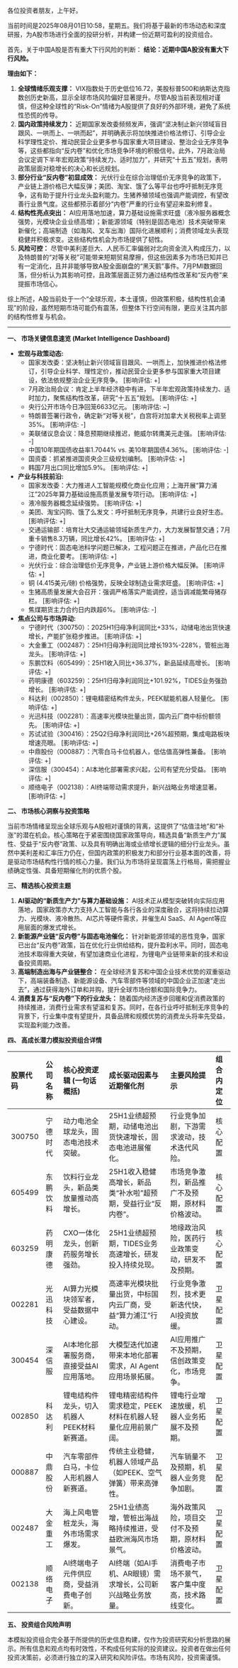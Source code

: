 各位投资者朋友，上午好。

当前时间是2025年08月01日10:58，星期五。我们将基于最新的市场动态和深度研报，为A股市场进行全面的投研分析，并构建一份近期可盈利的投资组合。

首先，关于中国A股是否有重大下行风险的判断：
**结论：近期中国A股没有重大下行风险。**

**理由如下：**
1.  **全球情绪乐观支撑：** VIX指数处于历史低位16.72，美股标普500和纳斯达克指数创历史新高，显示全球市场风险偏好显著提升。尽管A股当前表现相对谨慎，但这种全球性的“Risk-On”情绪为A股提供了良好的外部环境，避免了系统性恐慌的传导。
2.  **国内政策持续发力：** 近期国家发改委频频发声，强调“坚决制止新兴领域盲目跟风、一哄而上、一哄而起”，并明确表示将加快推进价格法修订、引导企业科学理性定价、推动民营企业更多参与国家重大项目建设、整治企业无序竞争等，这些都指向“反内卷”和优化市场竞争环境的积极信号。此外，7月政治局会议定调下半年宏观政策“持续发力、适时加力”，并研究“十五五”规划，表明政策层面对稳增长的决心和长远规划。
3.  **部分行业“反内卷”初显成效：** 光伏行业在综合治理低价无序竞争的政策下，产业链上游价格已大幅反弹；美团、淘宝、饿了么等平台也呼吁抵制无序竞争，这有助于提升行业龙头盈利能力。生猪养殖领域也强调产能调控，有望改善行业景气度。这些都预示着部分“内卷”严重的行业有望迎来盈利修复。
4.  **结构性亮点突出：** AI应用落地加速，算力基础设施需求旺盛（液冷服务器概念强势，光模块企业业绩高增）；新能源领域（特别是固态电池）技术突破带来新催化；高端制造（如海风、叉车出海）国际化进展顺利；消费领域龙头表现稳健并积极求变。这些结构性机会为市场提供了韧性。
5.  **风险可控：** 尽管中美利差巨大、人民币汇率偏弱对北向资金流入构成压力，以及特朗普的“对等关税”可能带来短期贸易摩擦，但这些因素多为市场已知并已有一定消化，且并非能够导致A股全面崩盘的“黑天鹅”事件。7月PMI数据回落，但分析认为其影响可控，且政策层面正努力通过结构性改革和“反内卷”来提振市场信心。

综上所述，A股当前处于一个“全球乐观，本土谨慎，但政策积极，结构性机会涌现”的阶段，虽然短期市场可能仍有震荡，但整体下行空间有限，更应关注其内部的结构性修复与机会。

---

**一、 市场关键信息速览 (Market Intelligence Dashboard)**

*   **宏观与政策动态:**
    *   国家发改委：坚决制止新兴领域盲目跟风、一哄而上，加快推进价格法修订，引导企业科学、理性定价，推动民营企业更多参与国家重大项目建设，依法依规整治企业无序竞争。 [影响评估: +]
    *   7月政治局会议：肯定上半年经济稳中有进，下半年宏观政策持续发力、适时加力，聚焦结构性改革，研究“十五五”规划。 [影响评估: +]
    *   央行公开市场今日净回笼6633亿元。 [影响评估: ~]
    *   特朗普签署行政令，确定新“对等关税”，白宫将对加拿大关税税率上调至35%。 [影响评估: -]
    *   美联储议息会议：降息预期继续推迟，鲍威尔转鹰美元走强。 [影响评估: -]
    *   中国10年期国债收益率1.7044% vs. 美10年期国债4.36%。 [影响评估: -]
    *   国资委：抓紧推进国资央企三级规划编制。 [影响评估: +]
    *   韩国7月出口同比增加5.9%。 [影响评估: +]
*   **产业与科技前沿:**
    *   国家发改委：大力推进人工智能规模化商业化应用；上海开展“算力浦江”2025年算力基础设施高质量发展专项行动。 [影响评估: +]
    *   液冷服务器概念延续强势。 [影响评估: +]
    *   美团、淘宝闪购、饿了么发文：呼吁抵制无序竞争，共建行业良好生态。 [影响评估: +]
    *   交通运输部：培育壮大交通运输领域新质生产力，大力发展智慧交通；7月重卡销售8.3万辆，同比增长42%。 [影响评估: +]
    *   宁德时代：固态电池科学问题已解决，工程问题正在推进，产品化已在推进，商业化要考。 [影响评估: +]
    *   光伏行业：综合治理低价无序竞争，产业链上游价格大幅反弹。 [影响评估: +]
    *   铜 (4.415美元/磅) 价格强势，反映全球制造业需求旺盛。 [影响评估: +]
    *   生猪高质量发展大会召开：强调严格落实产能调控，适当调减能繁母猪存栏。 [影响评估: +]
    *   焦煤期货主力合约日内跌超6%。 [影响评估: -]
*   **焦点公司与市场异动:**
    *   宁德时代（300750）：2025H1归母净利润同比+33%，动储电池出货快速增长，产能扩张稳步推进。 [影响评估: +]
    *   大金重工（002487）：25H1归母净利润同比增长193%-228%，管桩出海龙头。 [影响评估: +]
    *   东鹏饮料（605499）：25H1收入同比+36.37%，新品延续高增长。 [影响评估: +]
    *   药明康德（603259）：25H1归母净利润同比+101.92%，TIDES业务强劲增长。 [影响评估: +]
    *   科达利（002850）：锂电精密结构件龙头，PEEK赋能机器人轻量化。 [影响评估: +]
    *   光迅科技（002281）：高速率光模块批量出货，国内云厂商中标份额领先。 [影响评估: +]
    *   苏试试验（300416）：25Q2归母净利润同比+26%超预期，集成电路板块增速亮眼。 [影响评估: +]
    *   中鼎股份（000887）：汽零白马卡位机器人，低估值高弹性兼备。 [影响评估: +]
    *   深信服（300454）：AI本地化部署需求兴起，公司有望充分受益。 [影响评估: +]
    *   顺络电子（002138）：AI终端带动需求提升，新兴战略业务增速显著。 [影响评估: +]

**二、 市场核心洞察与投资策略**

当前市场情绪呈现出全球乐观与A股相对谨慎的背离，这提供了“估值洼地”和“补涨”的潜在机会。核心策略在于紧密围绕国家政策导向，精选具备“新质生产力”属性、受益于“反内卷”政策、以及具有明确出海或业绩增长逻辑的细分行业龙头。虽然中美利差和汇率压力仍在，但国内政策的积极发力和部分行业基本面的改善，将是驱动市场结构性行情的核心力量。我们认为市场将呈现震荡上行格局，需把握业绩确定性强、具备短期催化剂的优质个股。

**三、 精选核心投资主题**

1.  **AI驱动的“新质生产力”与算力基础设施：** AI技术正从模型突破转向实际应用落地，国家政策亦大力支持人工智能与各行各业的深度融合，这将持续拉动算力、光模块、液冷散热、AI芯片等硬件需求，并催生AI SaaS、AI Agent等应用层面的爆发式增长。
2.  **新能源产业链“反内卷”与固态电池催化：** 针对新能源领域的恶性竞争，国家已出台“反内卷”政策，旨在优化行业供给结构，提升盈利水平。同时，固态电池技术取得重大突破，有望加速商业化进程，为锂电产业链带来新的技术和设备投资周期。
3.  **高端制造出海与产业链整合：** 在全球经济复苏和中国企业技术优势的双重驱动下，高端装备制造、新能源设备、汽车零部件等领域的中国企业正加速“走出去”，通过获得海外订单和并购，提升全球市场份额和国际竞争力。
4.  **消费复苏与“反内卷”下的行业龙头：** 随着国内经济逐步回暖和促消费政策的持续推进，消费行业需求有望温和复苏。同时，在各行业呼吁抵制无序竞争的背景下，行业集中度有望提升，具备品牌和规模优势的消费龙头将率先受益，实现盈利能力改善。

**四、 高成长潜力模拟投资组合详情**

| 股票代码 | 公司名称 | 核心投资逻辑 (一句话概括) | 成长驱动因素与近期催化剂 | 主要风险提示 | 组合内定位 |
| :------- | :------- | :-------------------------- | :------------------------- | :----------- | :--------- |
| 300750   | 宁德时代 | 动力电池全球龙头，固态电池技术突破。 | 25H1业绩超预期，动储电池出货快速增长，固态电池进展催化。 | 行业竞争加剧，下游需求波动，技术迭代风险。 | 核心配置 |
| 605499   | 东鹏饮料 | 饮料行业龙头，新品类放量推动高增长。 | 25H1收入稳健高增长，新品类“补水啦”超预期，受益行业“反内卷”。 | 市场竞争激烈，新品推广不及预期，原材料价格波动。 | 核心配置 |
| 603259   | 药明康德 | CXO一体化龙头，创新药服务增长强劲。 | 25H1业绩超预期，TIDES业务高速增长，研发投入持续兑现。 | 地缘政治风险，医药行业政策变动，研发不及预期。 | 核心配置 |
| 002281   | 光迅科技 | AI算力光模块领军者，受益数据中心建设。 | 高速率光模块批量出货，中标国内云厂商，受益“算力浦江”行动。 | 行业竞争激烈，技术更新迭代快，AI投资放缓。 | 卫星配置 |
| 300454   | 深信服 | AI本地化部署服务商，直接受益AI应用落地。 | 大模型迭代加速带来本地化部署需求，AI Agent应用场景拓展。 | AI应用推广不及预期，信创政策变化，市场竞争。 | 卫星配置 |
| 002850   | 科达利 | 锂电结构件龙头，切入机器人PEEK材料新赛道。 | 锂电精密结构件需求稳定，PEEK材料在机器人轻量化应用前景广阔。 | 锂电行业增速放缓，机器人业务拓展不及预期。 | 卫星配置 |
| 000887   | 中鼎股份 | 汽车零部件白马，卡位人形机器人新赛道。 | 传统主业稳健，机器人领域产品（如PEEK、空气弹簧）带来高弹性。 | 汽车销量不及预期，机器人业务竞争加剧。 | 卫星配置 |
| 002487   | 大金重工 | 海上风电管桩龙头，海外市场需求爆发。 | 25H1业绩高增，管桩出海战略持续推进，受益欧洲海风市场景气。 | 海外政策风险，项目交付不及预期，原材料价格波动。 | 卫星配置 |
| 002138   | 顺络电子 | AI终端电子元件供应商，受益消费电子创新。 | AI终端（如AI手机、AR眼镜）需求增长，公司新兴战略业务放量。 | 消费电子市场不景气，客户集中度高，技术路线变化。 | 卫星配置 |

**五、 投资组合风险声明**

本模拟投资组合完全基于所提供的历史信息构建，仅作为投资研究和分析思路的展示。所有信息和观点均有时效性，不构成任何实际的投资建议。投资者在做出任何投资决策前，必须进行独立的深入研究和风险评估。市场有风险，投资需谨慎。